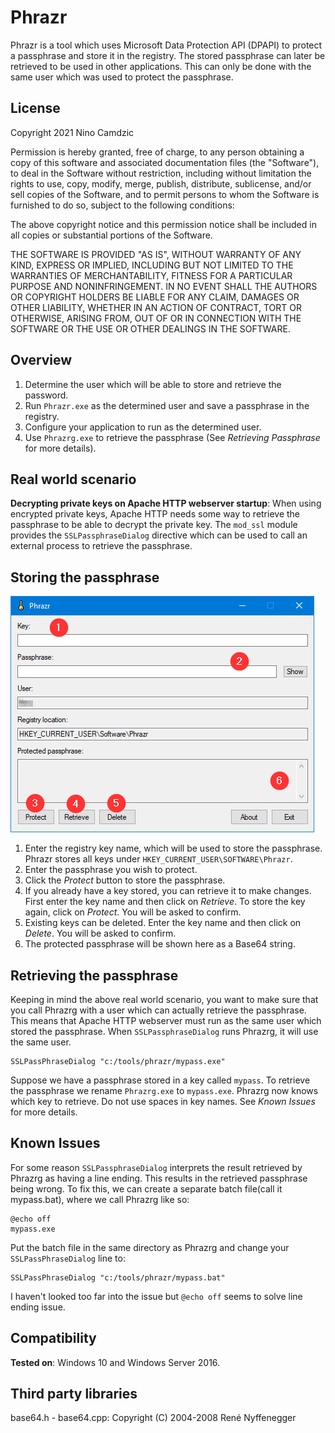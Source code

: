 # Phrazr
Phrazr is a tool which uses Microsoft Data Protection API (DPAPI) to protect a passphrase and store it in the registry. The stored passphrase can later be retrieved to be used in other applications. This can only be done with the same user which was used to protect the passphrase.

## License

Copyright 2021 Nino Camdzic

Permission is hereby granted, free of charge, to any person obtaining a copy of this software and associated documentation files (the "Software"), to deal in the Software without restriction, including without limitation the rights to use, copy, modify, merge, publish, distribute, sublicense, and/or sell copies of the Software, and to permit persons to whom the Software is furnished to do so, subject to the following conditions:

The above copyright notice and this permission notice shall be included in all copies or substantial portions of the Software.

THE SOFTWARE IS PROVIDED "AS IS", WITHOUT WARRANTY OF ANY KIND, EXPRESS OR IMPLIED, INCLUDING BUT NOT LIMITED TO THE WARRANTIES OF MERCHANTABILITY, FITNESS FOR A PARTICULAR PURPOSE AND NONINFRINGEMENT. IN NO EVENT SHALL THE AUTHORS OR COPYRIGHT HOLDERS BE LIABLE FOR ANY CLAIM, DAMAGES OR OTHER LIABILITY, WHETHER IN AN ACTION OF CONTRACT, TORT OR OTHERWISE, ARISING FROM, OUT OF OR IN CONNECTION WITH THE SOFTWARE OR THE USE OR OTHER DEALINGS IN THE SOFTWARE.

## Overview
1. Determine the user which will be able to store and retrieve the password.
2. Run `Phrazr.exe` as the determined user and save a passphrase in the registry.
3. Configure your application to run as the determined user.
4. Use `Phrazrg.exe` to retrieve the passphrase (See *Retrieving Passphrase* for more details).

## Real world scenario
**Decrypting private keys on Apache HTTP webserver startup**: When using encrypted private keys, Apache HTTP needs some way to retrieve the passphrase to be able to decrypt the private key. The `mod_ssl` module provides the `SSLPassphraseDialog` directive which can be used to call an external process to retrieve the passphrase.

## Storing the passphrase
![alt text](phrazr.png "Phrazr")

1. Enter the registry key name, which will be used to store the passphrase. Phrazr stores all keys under `HKEY_CURRENT_USER\SOFTWARE\Phrazr`.
2. Enter the passphrase you wish to protect.
3. Click the *Protect* button to store the passphrase.
4. If you already have a key stored, you can retrieve it to make changes. First enter the key name and then click on *Retrieve*. To store the key again, click on *Protect*. You will be asked to confirm.
5. Existing keys can be deleted. Enter the key name and then click on *Delete*. You will be asked to confirm.
6. The protected passphrase will be shown here as a Base64 string.

## Retrieving the passphrase
Keeping in mind the above real world scenario, you want to make sure that you call Phrazrg with a user which can actually retrieve the passphrase. This means that Apache HTTP webserver must run as the same user which stored the passphrase. When `SSLPassphraseDialog` runs Phrazrg, it will use the same user.
```
SSLPassPhraseDialog "c:/tools/phrazr/mypass.exe"
```
Suppose we have a passphrase stored in a key called `mypass`. To retrieve the passphrase we rename `Phrazrg.exe` to `mypass.exe`. Phrazrg now knows which key to retrieve. Do not use spaces in key names. See *Known Issues* for more details.

## Known Issues

For some reason `SSLPassphraseDialog` interprets the result retrieved by Phrazrg as having a line ending. This results in the retrieved passphrase being wrong. To fix this, we can create a separate batch file(call it mypass.bat), where we call Phrazrg like so:

```
@echo off
mypass.exe
```

Put the batch file in the same directory as Phrazrg and change your `SSLPassPhraseDialog` line to:

```
SSLPassPhraseDialog "c:/tools/phrazr/mypass.bat"
```

I haven't looked too far into the issue but `@echo off` seems to solve line ending issue.

## Compatibility

**Tested on**: Windows 10 and Windows Server 2016.

## Third party libraries

base64.h - base64.cpp:  Copyright (C) 2004-2008 René Nyffenegger

